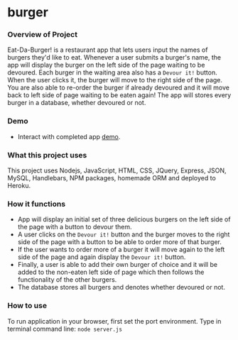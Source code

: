 # burger

### Overview of Project
Eat-Da-Burger! is a restaurant app that lets users input the names of burgers they'd like to eat. Whenever a user submits a burger's name, the app will display the burger on the left side of the page waiting to be devoured. Each burger in the waiting area also has a `Devour it!` button. When the user clicks it, the burger will move to the right side of the page. You are also able to re-order the burger if already devoured and it will move back to left side of page waiting to be eaten again! The app will stores every burger in a database, whether devoured or not.

### Demo 
* Interact with completed app [demo](https://safe-everglades-34062.herokuapp.com/).

### What this project uses
This project uses Nodejs, JavaScript, HTML, CSS, JQuery, Express, JSON, MySQL, Handlebars, NPM packages, homemade ORM and deployed to Heroku.

### How it functions
   * App will display an initial set of three delicious burgers on the left side of the page with a button to devour them.
   * A user clicks on the `Devour it!` button and the burger moves to the right side of the page with a button to be able to order more of that burger.
   * If the user wants to order more of a burger it will move again to the left side of the page and again display the `Devour it!` button.
   * Finally, a user is able to add their own burger of choice and it will be added to the non-eaten left side of page which then follows the functionality of the other burgers.
   * The database stores all burgers and denotes whether devoured or not.

### How to use
To run application in your browser, first set the port environment.
Type in terminal command line: ```node server.js```
